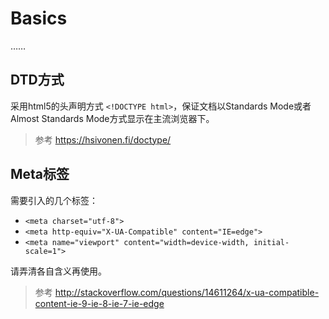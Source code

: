 # Basics
……
## DTD方式
采用html5的头声明方式 `<!DOCTYPE html>`，保证文档以Standards Mode或者Almost Standards Mode方式显示在主流浏览器下。
> 参考 https://hsivonen.fi/doctype/

## Meta标签
需要引入的几个标签：
- `<meta charset="utf-8">`
- `<meta http-equiv="X-UA-Compatible" content="IE=edge">`
- `<meta name="viewport" content="width=device-width, initial-scale=1">`

请弄清各自含义再使用。
>参考 http://stackoverflow.com/questions/14611264/x-ua-compatible-content-ie-9-ie-8-ie-7-ie-edge


